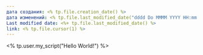 ```yaml
---
дата создания: <% tp.file.creation_date() %>
дата изменений: <% tp.file.last_modified_date("dddd Do MMMM YYYY HH:mm:ss") %>
Last modified date: <%+ tp.file.last_modified_date() %>
link: <% tp.file.cursor(1) %>
---
```



<% tp.user.my_script("Hello World!") %>
